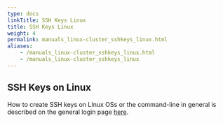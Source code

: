 ```yaml
---
type: docs
linkTitle: SSH Keys Linux 
title: SSH Keys Linux  
weight: 4
permalink: manuals_linux-cluster_sshkeys_linux.html
aliases:
    - /manuals_linux-cluster_sshkeys_linux.html
    - /manuals_linux-cluster_sshkeys_linux
---
```


## SSH Keys on Linux

How to create SSH keys on LInux OSs or the command-line in general is described on the general login page [here](https://hpcc.ucr.edu/manuals/hpc_cluster/login/#ssh-keys).



